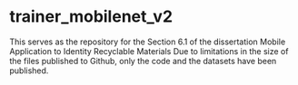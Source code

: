 # trainer_mobilenet_v2
This serves as the repository for the Section 6.1 of the dissertation Mobile Application to Identity Recyclable Materials
Due to limitations in the size of the files published to Github, only the code and the datasets have been published.

